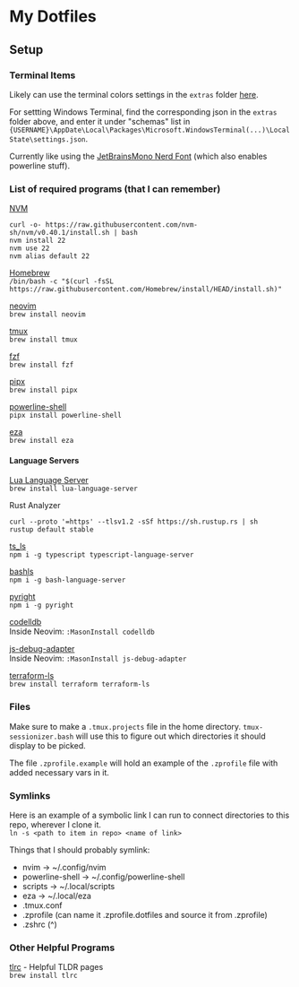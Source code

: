 # My Dotfiles

## Setup

### Terminal Items

Likely can use the terminal colors settings in the `extras` folder
[here](https://github.com/folke/tokyonight.nvim/tree/main/extras).

For settting Windows Terminal, find the corresponding json in the `extras` folder above, and
enter it under "schemas" list in
`{USERNAME}\AppDate\Local\Packages\Microsoft.WindowsTerminal(...)\LocalState\settings.json`.

Currently like using the
[JetBrainsMono Nerd Font](https://www.nerdfonts.com/font-downloads)
(which also enables powerline stuff).

### List of required programs (that I can remember)

[NVM](https://github.com/nvm-sh/nvm)  
```
curl -o- https://raw.githubusercontent.com/nvm-sh/nvm/v0.40.1/install.sh | bash
nvm install 22
nvm use 22
nvm alias default 22
```

[Homebrew](https://brew.sh/)  
`/bin/bash -c "$(curl -fsSL https://raw.githubusercontent.com/Homebrew/install/HEAD/install.sh)"`

[neovim](https://formulae.brew.sh/formula/neovim)  
`brew install neovim`

[tmux](https://formulae.brew.sh/formula/tmux)  
`brew install tmux`

[fzf](https://formulae.brew.sh/formula/fzf)  
`brew install fzf`

[pipx](https://github.com/pypa/pipx)  
`brew install pipx`

[powerline-shell](https://github.com/b-ryan/powerline-shell)  
`pipx install powerline-shell`

[eza](https://github.com/eza-community/eza)  
`brew install eza`

#### Language Servers

[Lua Language Server](https://formulae.brew.sh/formula/lua-language-server)  
`brew install lua-language-server`

Rust Analyzer  
```
curl --proto '=https' --tlsv1.2 -sSf https://sh.rustup.rs | sh
rustup default stable
```

[ts_ls](https://github.com/typescript-language-server/typescript-language-server)  
`npm i -g typescript typescript-language-server`

[bashls](https://github.com/bash-lsp/bash-language-server)  
`npm i -g bash-language-server`

[pyright](https://github.com/microsoft/pyright)  
`npm i -g pyright`

[codelldb](https://github.com/vadimcn/codelldb)  
Inside Neovim: `:MasonInstall codelldb`

[js-debug-adapter](https://github.com/microsoft/vscode-js-debug)  
Inside Neovim: `:MasonInstall js-debug-adapter`

[terraform-ls](https://github.com/hashicorp/terraform-ls)  
`brew install terraform terraform-ls`

### Files

Make sure to make a `.tmux.projects` file in the home directory.
`tmux-sessionizer.bash` will use this to figure out which directories it should display to be picked.

The file `.zprofile.example` will hold an example of the `.zprofile` file with added necessary vars in it.

### Symlinks

Here is an example of a symbolic link I can run to connect directories to this repo, wherever I clone it.  
`ln -s <path to item in repo> <name of link>`

Things that I should probably symlink:
- nvim -> ~/.config/nvim
- powerline-shell -> ~/.config/powerline-shell
- scripts -> ~/.local/scripts
- eza -> ~/.local/eza
- .tmux.conf
- .zprofile (can name it .zprofile.dotfiles and source it from .zprofile)
- .zshrc (^)

### Other Helpful Programs

[tlrc](https://github.com/tldr-pages/tlrc) - Helpful TLDR pages  
`brew install tlrc`


